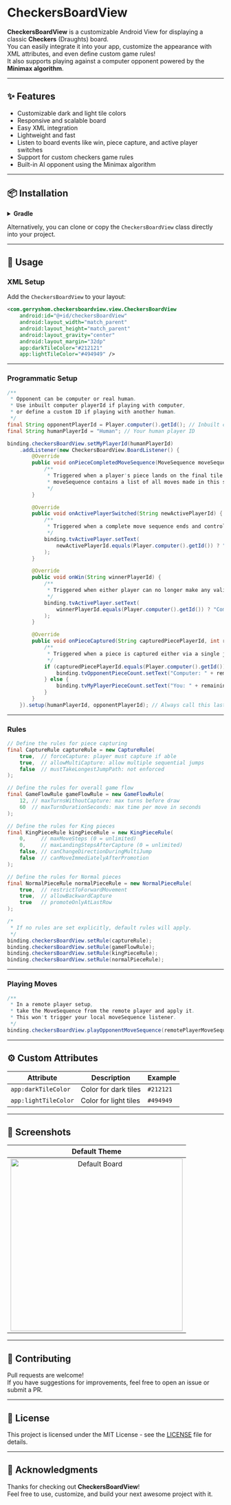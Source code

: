 # CheckersBoardView

**CheckersBoardView** is a customizable Android View for displaying a classic **Checkers** (Draughts) board.  
You can easily integrate it into your app, customize the appearance with XML attributes, and even define custom game rules!  
It also supports playing against a computer opponent powered by the **Minimax algorithm**.

---

## ✨ Features

- Customizable dark and light tile colors
- Responsive and scalable board
- Easy XML integration
- Lightweight and fast
- Listen to board events like win, piece capture, and active player switches
- Support for custom checkers game rules
- Built-in AI opponent using the Minimax algorithm

---

## 📦 Installation

<details>
<summary><b>Gradle</b></summary>

```gradle
implementation 'com.github.iamgerryshom:CheckersBoardView:1.8.0'
```
</details>

Alternatively, you can clone or copy the `CheckersBoardView` class directly into your project.

---

## 🚀 Usage

### XML Setup
Add the `CheckersBoardView` to your layout:

```xml
<com.gerryshom.checkersboardview.view.CheckersBoardView
    android:id="@+id/checkersBoardView"
    android:layout_width="match_parent"
    android:layout_height="match_parent"
    android:layout_gravity="center"
    android:layout_margin="32dp"
    app:darkTileColor="#212121"
    app:lightTileColor="#494949" />
```

---

### Programmatic Setup

```java
/**
 * Opponent can be computer or real human.
 * Use inbuilt computer playerId if playing with computer,
 * or define a custom ID if playing with another human.
 */
final String opponentPlayerId = Player.computer().getId(); // Inbuilt computer ID
final String humanPlayerId = "Human"; // Your human player ID

binding.checkersBoardView.setMyPlayerId(humanPlayerId)
    .addListener(new CheckersBoardView.BoardListener() {
        @Override
        public void onPieceCompletedMoveSequence(MoveSequence moveSequence) {
            /**
             * Triggered when a player's piece lands on the final tile of their move.
             * moveSequence contains a list of all moves made in this sequence.
             */
        }

        @Override
        public void onActivePlayerSwitched(String newActivePlayerId) {
            /**
             * Triggered when a complete move sequence ends and control switches to the opponent.
             */
            binding.tvActivePlayer.setText(
                newActivePlayerId.equals(Player.computer().getId()) ? "Computer's turn" : "Your turn"
            );
        }

        @Override
        public void onWin(String winnerPlayerId) {
            /**
             * Triggered when either player can no longer make any valid moves.
             */
            binding.tvActivePlayer.setText(
                winnerPlayerId.equals(Player.computer().getId()) ? "Computer Won" : "You Won"
            );
        }

        @Override
        public void onPieceCaptured(String capturedPiecePlayerId, int remainingPieceCount) {
            /**
             * Triggered when a piece is captured either via a single jump or a multi-jump chain.
             */
            if (capturedPiecePlayerId.equals(Player.computer().getId())) {
                binding.tvOpponentPieceCount.setText("Computer: " + remainingPieceCount);
            } else {
                binding.tvMyPlayerPieceCount.setText("You: " + remainingPieceCount);
            }
        }
    }).setup(humanPlayerId, opponentPlayerId); // Always call this last to prepare the board
```

---

### Rules

```java
// Define the rules for piece capturing
final CaptureRule captureRule = new CaptureRule(
    true,  // forceCapture: player must capture if able
    true,  // allowMultiCapture: allow multiple sequential jumps
    false  // mustTakeLongestJumpPath: not enforced
);

// Define the rules for overall game flow
final GameFlowRule gameFlowRule = new GameFlowRule(
    12, // maxTurnsWithoutCapture: max turns before draw
    60  // maxTurnDurationSeconds: max time per move in seconds
);

// Define the rules for King pieces
final KingPieceRule kingPieceRule = new KingPieceRule(
    0,     // maxMoveSteps (0 = unlimited)
    0,     // maxLandingStepsAfterCapture (0 = unlimited)
    false, // canChangeDirectionDuringMultiJump
    false  // canMoveImmediatelyAfterPromotion
);

// Define the rules for Normal pieces
final NormalPieceRule normalPieceRule = new NormalPieceRule(
    true,  // restrictToForwardMovement
    true,  // allowBackwardCapture
    true   // promoteOnlyAtLastRow
);

/*
 * If no rules are set explicitly, default rules will apply.
 */
binding.checkersBoardView.setRule(captureRule);
binding.checkersBoardView.setRule(gameFlowRule);
binding.checkersBoardView.setRule(kingPieceRule);
binding.checkersBoardView.setRule(normalPieceRule);
```

---

### Playing Moves

```java
/**
 * In a remote player setup,
 * take the MoveSequence from the remote player and apply it.
 * This won't trigger your local moveSequence listener.
 */
binding.checkersBoardView.playOpponentMoveSequence(remotePlayerMoveSequence);
```

---

## ⚙️ Custom Attributes

| Attribute            | Description              | Example   |
|----------------------|--------------------------|-----------|
| `app:darkTileColor`  | Color for dark tiles     | `#212121` |
| `app:lightTileColor` | Color for light tiles    | `#494949` |

---

## 📸 Screenshots

| Default Theme |
|:-------------:|
| <img src="assets/screenshot1.png" alt="Default Board" width="400"/> |

---

## 🤝 Contributing

Pull requests are welcome!  
If you have suggestions for improvements, feel free to open an issue or submit a PR.

---

## 📄 License

This project is licensed under the MIT License - see the [LICENSE](LICENSE) file for details.

---

## 🙏 Acknowledgments

Thanks for checking out **CheckersBoardView**!  
Feel free to use, customize, and build your next awesome project with it.

